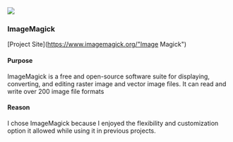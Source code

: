 <img src="https://upload.wikimedia.org/wikipedia/commons/thumb/9/9a/ImageMagick_logo.svg/200px-ImageMagick_logo.svg.png">

### ImageMagick
[Project Site](https://www.imagemagick.org/"Image Magick")
#### Purpose
ImageMagick is a free and open-source software suite for displaying, converting, and editing raster image and vector image files. It can read and write over 200 image file formats

#### Reason
I chose ImageMagick because I enjoyed the flexibility and customization option it allowed while using it in previous projects.
